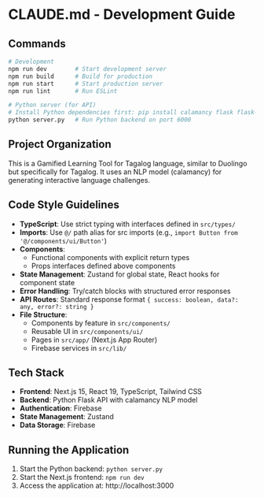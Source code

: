 # CLAUDE.md - Development Guide

## Commands
```bash
# Development
npm run dev        # Start development server
npm run build      # Build for production
npm run start      # Start production server
npm run lint       # Run ESLint

# Python server (for API)
# Install Python dependencies first: pip install calamancy flask flask-cors
python server.py   # Run Python backend on port 6000
```

## Project Organization
This is a Gamified Learning Tool for Tagalog language, similar to Duolingo but specifically for Tagalog. It uses an NLP model (calamancy) for generating interactive language challenges.

## Code Style Guidelines
- **TypeScript**: Use strict typing with interfaces defined in `src/types/`
- **Imports**: Use `@/` path alias for src imports (e.g., `import Button from '@/components/ui/Button'`)
- **Components**: 
  - Functional components with explicit return types
  - Props interfaces defined above components
- **State Management**: Zustand for global state, React hooks for component state
- **Error Handling**: Try/catch blocks with structured error responses
- **API Routes**: Standard response format `{ success: boolean, data?: any, error?: string }`
- **File Structure**:
  - Components by feature in `src/components/`
  - Reusable UI in `src/components/ui/`
  - Pages in `src/app/` (Next.js App Router)
  - Firebase services in `src/lib/`

## Tech Stack
- **Frontend**: Next.js 15, React 19, TypeScript, Tailwind CSS
- **Backend**: Python Flask API with calamancy NLP model
- **Authentication**: Firebase
- **State Management**: Zustand
- **Data Storage**: Firebase

## Running the Application
1. Start the Python backend: `python server.py`
2. Start the Next.js frontend: `npm run dev`
3. Access the application at: http://localhost:3000